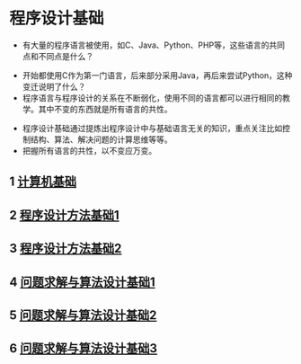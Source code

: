 # 程序设计基础 
>
- 有大量的程序语言被使用，如C、Java、Python、PHP等，这些语言的共同点和不同点是什么？ 
>
- 开始都使用C作为第一门语言，后来部分采用Java，再后来尝试Python，这种变迁说明了什么？
- 程序语言与程序设计的关系在不断弱化，使用不同的语言都可以进行相同的教学。其中不变的东西就是所有语言的共性。
>
- 程序设计基础通过提炼出程序设计中与基础语言无关的知识，重点关注比如控制结构、算法、解决问题的计算思维等等。
- 把握所有语言的共性，以不变应万变。
>
## 1 [计算机基础](https://github.com/lufeil/mooc/tree/master/programing_basic/1)
>
## 2 [程序设计方法基础1](https://github.com/lufeil/mooc/tree/master/programing_basic/2)
>
## 3 [程序设计方法基础2](https://github.com/lufeil/mooc/tree/master/programing_basic/3)
>
## 4 [问题求解与算法设计基础1](https://github.com/lufeil/mooc/tree/master/programing_basic/4)
>
## 5 [问题求解与算法设计基础2](https://github.com/lufeil/mooc/tree/master/programing_basic/5)
>
## 6 [问题求解与算法设计基础3](https://github.com/lufeil/mooc/tree/master/programing_basic/6)
>

 
